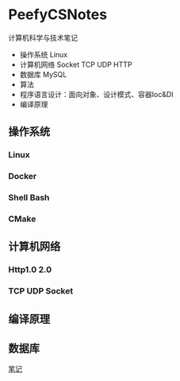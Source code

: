 # PeefyCSNotes

计算机科学与技术笔记

* 操作系统 Linux
* 计算机网络 Socket TCP UDP HTTP
* 数据库 MySQL
* 算法
* 程序语言设计：面向对象、设计模式、容器Ioc&DI
* 编译原理

## 操作系统

### Linux
### Docker
### Shell Bash
### CMake

## 计算机网络

### Http1.0 2.0
### TCP UDP Socket

## 编译原理

## 数据库

[笔记](https://github.com/Peefy/PeefyCSNotes/blob/master/README_DATABASE.md)
